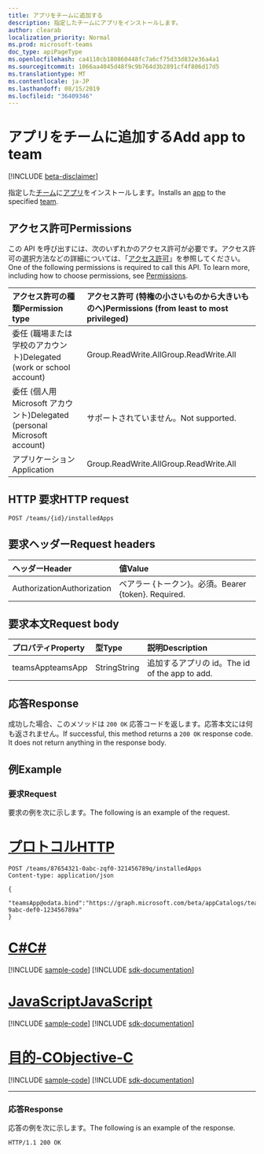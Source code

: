 ```yaml
---
title: アプリをチームに追加する
description: 指定したチームにアプリをインストールします。
author: clearab
localization_priority: Normal
ms.prod: microsoft-teams
doc_type: apiPageType
ms.openlocfilehash: ca4110cb180860448fc7a6cf75d33d832e36a4a1
ms.sourcegitcommit: 1066aa4045d48f9c9b764d3b2891cf4f806d17d5
ms.translationtype: MT
ms.contentlocale: ja-JP
ms.lasthandoff: 08/15/2019
ms.locfileid: "36409346"
---
```

# <a name="add-app-to-team"></a><span data-ttu-id="9c23d-103">アプリをチームに追加する</span><span class="sxs-lookup"><span data-stu-id="9c23d-103">Add app to team</span></span>

[!INCLUDE [beta-disclaimer](../../includes/beta-disclaimer.md)]

<span data-ttu-id="9c23d-104">指定した[チーム](../resources/team.md)に[アプリ](../resources/teamsapp.md)をインストールします。</span><span class="sxs-lookup"><span data-stu-id="9c23d-104">Installs an [app](../resources/teamsapp.md) to the specified [team](../resources/team.md).</span></span>

## <a name="permissions"></a><span data-ttu-id="9c23d-105">アクセス許可</span><span class="sxs-lookup"><span data-stu-id="9c23d-105">Permissions</span></span>

<span data-ttu-id="9c23d-p101">この API を呼び出すには、次のいずれかのアクセス許可が必要です。アクセス許可の選択方法などの詳細については、「[アクセス許可](/graph/permissions-reference)」を参照してください。</span><span class="sxs-lookup"><span data-stu-id="9c23d-p101">One of the following permissions is required to call this API. To learn more, including how to choose permissions, see [Permissions](/graph/permissions-reference).</span></span>

|<span data-ttu-id="9c23d-108">アクセス許可の種類</span><span class="sxs-lookup"><span data-stu-id="9c23d-108">Permission type</span></span>      | <span data-ttu-id="9c23d-109">アクセス許可 (特権の小さいものから大きいものへ)</span><span class="sxs-lookup"><span data-stu-id="9c23d-109">Permissions (from least to most privileged)</span></span>              |
|:--------------------|:---------------------------------------------------------|
|<span data-ttu-id="9c23d-110">委任 (職場または学校のアカウント)</span><span class="sxs-lookup"><span data-stu-id="9c23d-110">Delegated (work or school account)</span></span> | <span data-ttu-id="9c23d-111">Group.ReadWrite.All</span><span class="sxs-lookup"><span data-stu-id="9c23d-111">Group.ReadWrite.All</span></span>    |
|<span data-ttu-id="9c23d-112">委任 (個人用 Microsoft アカウント)</span><span class="sxs-lookup"><span data-stu-id="9c23d-112">Delegated (personal Microsoft account)</span></span> | <span data-ttu-id="9c23d-113">サポートされていません。</span><span class="sxs-lookup"><span data-stu-id="9c23d-113">Not supported.</span></span>    |
|<span data-ttu-id="9c23d-114">アプリケーション</span><span class="sxs-lookup"><span data-stu-id="9c23d-114">Application</span></span> | <span data-ttu-id="9c23d-115">Group.ReadWrite.All</span><span class="sxs-lookup"><span data-stu-id="9c23d-115">Group.ReadWrite.All</span></span> |

## <a name="http-request"></a><span data-ttu-id="9c23d-116">HTTP 要求</span><span class="sxs-lookup"><span data-stu-id="9c23d-116">HTTP request</span></span>
<!-- { "blockType": "ignored" } -->
```http
POST /teams/{id}/installedApps
```

## <a name="request-headers"></a><span data-ttu-id="9c23d-117">要求ヘッダー</span><span class="sxs-lookup"><span data-stu-id="9c23d-117">Request headers</span></span>

| <span data-ttu-id="9c23d-118">ヘッダー</span><span class="sxs-lookup"><span data-stu-id="9c23d-118">Header</span></span>       | <span data-ttu-id="9c23d-119">値</span><span class="sxs-lookup"><span data-stu-id="9c23d-119">Value</span></span> |
|:---------------|:--------|
| <span data-ttu-id="9c23d-120">Authorization</span><span class="sxs-lookup"><span data-stu-id="9c23d-120">Authorization</span></span>  | <span data-ttu-id="9c23d-p102">ベアラー {トークン}。必須。</span><span class="sxs-lookup"><span data-stu-id="9c23d-p102">Bearer {token}. Required.</span></span>  |

## <a name="request-body"></a><span data-ttu-id="9c23d-123">要求本文</span><span class="sxs-lookup"><span data-stu-id="9c23d-123">Request body</span></span>

| <span data-ttu-id="9c23d-124">プロパティ</span><span class="sxs-lookup"><span data-stu-id="9c23d-124">Property</span></span>   | <span data-ttu-id="9c23d-125">型</span><span class="sxs-lookup"><span data-stu-id="9c23d-125">Type</span></span> |<span data-ttu-id="9c23d-126">説明</span><span class="sxs-lookup"><span data-stu-id="9c23d-126">Description</span></span>|
|:---------------|:--------|:----------|
|<span data-ttu-id="9c23d-127">teamsApp</span><span class="sxs-lookup"><span data-stu-id="9c23d-127">teamsApp</span></span>|<span data-ttu-id="9c23d-128">String</span><span class="sxs-lookup"><span data-stu-id="9c23d-128">String</span></span>|<span data-ttu-id="9c23d-129">追加するアプリの id。</span><span class="sxs-lookup"><span data-stu-id="9c23d-129">The id of the app to add.</span></span>|

## <a name="response"></a><span data-ttu-id="9c23d-130">応答</span><span class="sxs-lookup"><span data-stu-id="9c23d-130">Response</span></span>

<span data-ttu-id="9c23d-p103">成功した場合、このメソッドは `200 OK` 応答コードを返します。応答本文には何も返されません。</span><span class="sxs-lookup"><span data-stu-id="9c23d-p103">If successful, this method returns a `200 OK` response code. It does not return anything in the response body.</span></span>

## <a name="example"></a><span data-ttu-id="9c23d-133">例</span><span class="sxs-lookup"><span data-stu-id="9c23d-133">Example</span></span>

### <a name="request"></a><span data-ttu-id="9c23d-134">要求</span><span class="sxs-lookup"><span data-stu-id="9c23d-134">Request</span></span>

<span data-ttu-id="9c23d-135">要求の例を次に示します。</span><span class="sxs-lookup"><span data-stu-id="9c23d-135">The following is an example of the request.</span></span>

# <a name="httptabhttp"></a>[<span data-ttu-id="9c23d-136">プロトコル</span><span class="sxs-lookup"><span data-stu-id="9c23d-136">HTTP</span></span>](#tab/http)
<!-- {
  "blockType": "request",
  "name": "add_teamsApp"
}-->
```http
POST /teams/87654321-0abc-zqf0-321456789q/installedApps
Content-type: application/json

{
   "teamsApp@odata.bind":"https://graph.microsoft.com/beta/appCatalogs/teamsApps/12345678-9abc-def0-123456789a"
}
```
# <a name="ctabcsharp"></a>[<span data-ttu-id="9c23d-137">C#</span><span class="sxs-lookup"><span data-stu-id="9c23d-137">C#</span></span>](#tab/csharp)
[!INCLUDE [sample-code](../includes/snippets/csharp/add-teamsapp-csharp-snippets.md)]
[!INCLUDE [sdk-documentation](../includes/snippets/snippets-sdk-documentation-link.md)]

# <a name="javascripttabjavascript"></a>[<span data-ttu-id="9c23d-138">JavaScript</span><span class="sxs-lookup"><span data-stu-id="9c23d-138">JavaScript</span></span>](#tab/javascript)
[!INCLUDE [sample-code](../includes/snippets/javascript/add-teamsapp-javascript-snippets.md)]
[!INCLUDE [sdk-documentation](../includes/snippets/snippets-sdk-documentation-link.md)]

# <a name="objective-ctabobjc"></a>[<span data-ttu-id="9c23d-139">目的-C</span><span class="sxs-lookup"><span data-stu-id="9c23d-139">Objective-C</span></span>](#tab/objc)
[!INCLUDE [sample-code](../includes/snippets/objc/add-teamsapp-objc-snippets.md)]
[!INCLUDE [sdk-documentation](../includes/snippets/snippets-sdk-documentation-link.md)]

---


### <a name="response"></a><span data-ttu-id="9c23d-140">応答</span><span class="sxs-lookup"><span data-stu-id="9c23d-140">Response</span></span>

<span data-ttu-id="9c23d-141">応答の例を次に示します。</span><span class="sxs-lookup"><span data-stu-id="9c23d-141">The following is an example of the response.</span></span>

<!-- {
  "blockType": "response",
  "truncated": true
} -->
```http
HTTP/1.1 200 OK
```

<!-- uuid: 8fcb5dbc-d5aa-4681-8e31-b001d5168d79
2015-10-25 14:57:30 UTC -->
<!--
{
  "type": "#page.annotation",
  "description": "Add teamsApp",
  "keywords": "",
  "section": "documentation",
  "tocPath": "",
  "suppressions": []
}
-->
